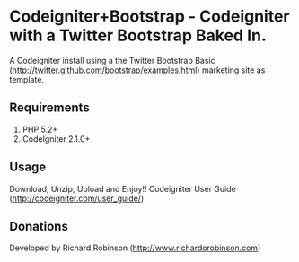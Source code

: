 # Codeigniter+Bootstrap - Codeigniter with a Twitter Bootstrap Baked In.

A Codeigniter install using a the Twitter Bootstrap Basic (http://twitter.github.com/bootstrap/examples.html) marketing site as template.

## Requirements

1. PHP 5.2+
2. CodeIgniter 2.1.0+


## Usage

Download, Unzip, Upload and Enjoy!!
Codeigniter User Guide (http://codeigniter.com/user_guide/)


## Donations

Developed by Richard Robinson (http://www.richardorobinson.com)